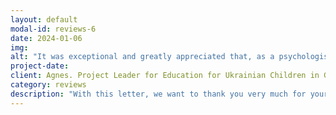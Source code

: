 ```yaml
---
layout: default
modal-id: reviews-6
date: 2024-01-06
img: 
alt: "It was exceptional and greatly appreciated that, as a psychologist, you provided us with effective tools to manage these situations, and that you were also willing to speak directly with the children and their mother to help them."
project-date: 
client: Agnes. Project Leader for Education for Ukrainian Children in Gouda.
category: reviews
description: "With this letter, we want to thank you very much for your volunteer (!) help for the children at our school. In our school for Ukrainian refugee children, there are several children who are struggling, are traumatized, and sometimes exhibit challenging behavior. It was exceptional and greatly appreciated that, as a psychologist, you provided us with effective tools to manage these situations, and that you were also willing to speak directly with the children and their mother to help them. For that, a huge: Thank you!"
---
```

